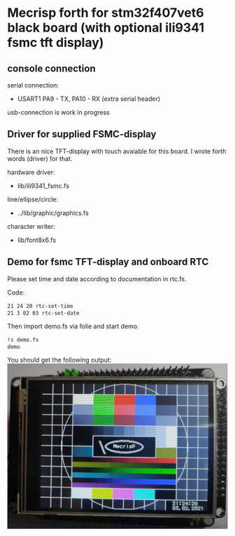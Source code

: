 # Mecrisp forth for stm32f407vet6 black board (with optional ili9341 fsmc tft display)

## console connection

serial connection:
 - USART1 PA9 - TX, PA10 - RX (extra serial header)
 
usb-connection is work in progress 

## Driver for supplied FSMC-display

There is an nice TFT-display with touch avaiable for this board. I wrote forth words (driver) for that.

hardware driver:
 - lib/ili9341_fsmc.fs 
 
line/ellipse/circle:
 - ../lib/graphic/graphics.fs
 
character writer:
 - lib/font8x6.fs 

## Demo for fsmc TFT-display and onboard RTC

Please set time and date according to documentation in rtc.fs.

Code:
```forth
21 24 20 rtc-set-time
21 3 02 03 rtc-set-date
```

Then import demo.fs via folie and start demo.
```forth
!s demo.fs
demo
```

You should get the following output:
![demo.fs output](img/IMG_20210203_212411.jpg)

